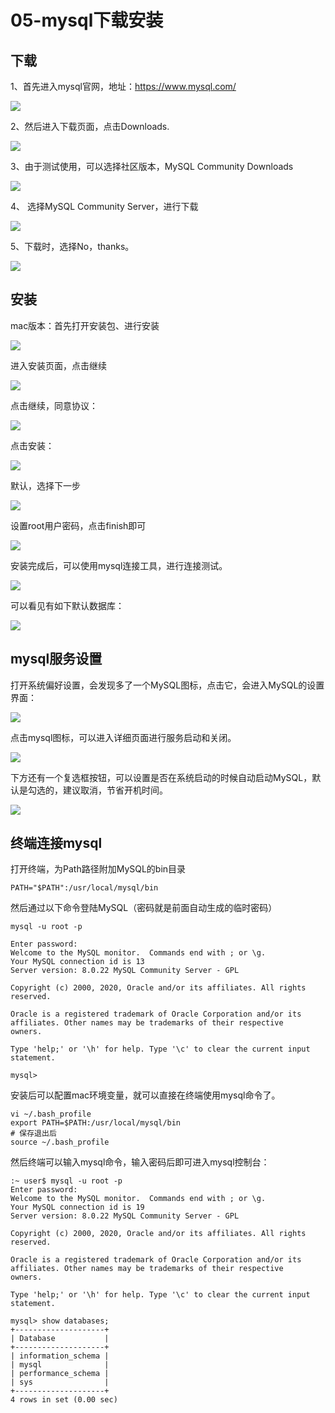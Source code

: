 # 05-mysql下载安装



## 下载


1、首先进入mysql官网，地址：https://www.mysql.com/

![](_v_images/20201118212556534_1052342726.png)




2、然后进入下载页面，点击Downloads.

![](_v_images/20201118212710517_48879190.png)


3、由于测试使用，可以选择社区版本，MySQL Community Downloads

![](_v_images/20201118212811011_1173793176.png)





4、 选择MySQL Community Server，进行下载

![](_v_images/20201118212856527_1157127690.png)


5、下载时，选择No，thanks。

![](_v_images/20201118213030865_233178598.png)



## 安装


mac版本：首先打开安装包、进行安装

![](_v_images/20201119102458279_77399769.png)


进入安装页面，点击继续

![](_v_images/20201119102654198_1630311148.png)


点击继续，同意协议：

![](_v_images/20201119103109454_895612363.png)



点击安装：

![](_v_images/20201119103151513_844103118.png)






默认，选择下一步

![](_v_images/20201119103318221_564132144.png)




设置root用户密码，点击finish即可

![](_v_images/20201119103432921_228642703.png)






安装完成后，可以使用mysql连接工具，进行连接测试。


![](_v_images/20201119103936763_949664838.png)


可以看见有如下默认数据库：

![](_v_images/20201119104034060_918467762.png)



## mysql服务设置


打开系统偏好设置，会发现多了一个MySQL图标，点击它，会进入MySQL的设置界面：

![](_v_images/20201119104651820_575221298.png)



点击mysql图标，可以进入详细页面进行服务启动和关闭。

![](_v_images/20201119104915962_1920460339.png)


下方还有一个复选框按钮，可以设置是否在系统启动的时候自动启动MySQL，默认是勾选的，建议取消，节省开机时间。

![](_v_images/20201119105045095_497703163.png)





## 终端连接mysql


打开终端，为Path路径附加MySQL的bin目录

```
PATH="$PATH":/usr/local/mysql/bin
```

然后通过以下命令登陆MySQL（密码就是前面自动生成的临时密码）
```
mysql -u root -p
```

```
Enter password: 
Welcome to the MySQL monitor.  Commands end with ; or \g.
Your MySQL connection id is 13
Server version: 8.0.22 MySQL Community Server - GPL

Copyright (c) 2000, 2020, Oracle and/or its affiliates. All rights reserved.

Oracle is a registered trademark of Oracle Corporation and/or its
affiliates. Other names may be trademarks of their respective
owners.

Type 'help;' or '\h' for help. Type '\c' to clear the current input statement.

mysql> 

```

安装后可以配置mac环境变量，就可以直接在终端使用mysql命令了。


```
vi ~/.bash_profile
export PATH=$PATH:/usr/local/mysql/bin
# 保存退出后
source ~/.bash_profile
```



然后终端可以输入mysql命令，输入密码后即可进入mysql控制台：

```
:~ user$ mysql -u root -p
Enter password: 
Welcome to the MySQL monitor.  Commands end with ; or \g.
Your MySQL connection id is 19
Server version: 8.0.22 MySQL Community Server - GPL

Copyright (c) 2000, 2020, Oracle and/or its affiliates. All rights reserved.

Oracle is a registered trademark of Oracle Corporation and/or its
affiliates. Other names may be trademarks of their respective
owners.

Type 'help;' or '\h' for help. Type '\c' to clear the current input statement.

mysql> show databases;
+--------------------+
| Database           |
+--------------------+
| information_schema |
| mysql              |
| performance_schema |
| sys                |
+--------------------+
4 rows in set (0.00 sec)

```